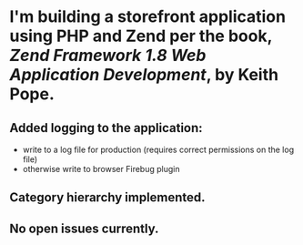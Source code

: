 # I'm building a storefront application using PHP and Zend per the book, *Zend Framework 1.8 Web Application Development*, by Keith Pope.

## Added logging to the application:
* write to a log file for production (requires correct permissions on the log file)
* otherwise write to browser Firebug plugin

## Category hierarchy implemented.

## No open issues currently.
